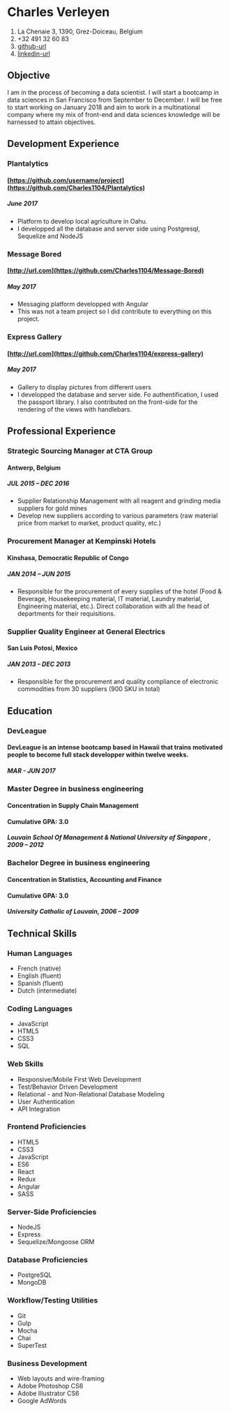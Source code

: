 # Charles Verleyen

1. La Chenaie 3, 1390, Grez-Doiceau, Belgium
1. +32 491 32 60 83
1. [github-url](https://github.com/Charles1104)
1. [linkedin-url](https://www.linkedin.com/in/charlesverleyen/)

## Objective
I am in the process of becoming a data scientist. I will start a bootcamp in data sciences in San Francisco from September to December. I will be free to start working on January 2018 and aim to work in a multinational company where my mix of front-end and data sciences knowledge will be harnessed to attain objectives.

## Development Experience

### Plantalytics
#### [https://github.com/username/project](https://github.com/Charles1104/Plantalytics)
##### June 2017
- Platform to develop local agriculture in Oahu.
- I developped all the database and server side using Postgresql, Sequelize and NodeJS

### Message Bored
#### [http://url.com](https://github.com/Charles1104/Message-Bored)
##### May 2017
- Messaging platform developped with Angular
- This was not a team project so I did contribute to everything on this project.

### Express Gallery
#### [http://url.com](https://github.com/Charles1104/express-gallery)
##### May 2017
- Gallery to display pictures from different users
- I developped the database and server side. Fo authentification, I used the passport library. I also contributed on the front-side for the rendering of the views with handlebars.


## Professional Experience

### Strategic Sourcing Manager at CTA Group
#### Antwerp, Belgium
##### JUL 2015 – DEC 2016
- Supplier Relationship Management with all reagent and grinding media suppliers for gold mines
- Develop new suppliers according to various parameters (raw material price from market to market, product quality, etc.)

### Procurement Manager at Kempinski Hotels
#### Kinshasa, Democratic Republic of Congo
##### JAN 2014 – JUN 2015
-  Responsible for the procurement of every supplies of the hotel (Food & Beverage, Housekeeping material, IT material, Laundry material, Engineering material, etc.). Direct collaboration with all the head of departments for their requisitions.

### Supplier Quality Engineer at General Electrics
#### San Luis Potosi, Mexico
##### JAN 2013 – DEC 2013
-  Responsible for the procurement and quality compliance of electronic commodities from 30 suppliers (900 SKU in total)


## Education
### DevLeague
#### DevLeague is an intense bootcamp based in Hawaii that trains motivated people to become full stack developper within twelve weeks.
##### MAR - JUN 2017

### Master Degree in business engineering
#### Concentration in Supply Chain Management
#### Cumulative GPA: 3.0
##### Louvain School Of Management & National University of Singapore , 2009 – 2012 

### Bachelor Degree in business engineering
#### Concentration in Statistics, Accounting and Finance
#### Cumulative GPA: 3.0
##### University Catholic of Louvain, 2006 – 2009 

## Technical Skills

### Human Languages
- French (native)
- English (fluent)
- Spanish (fluent)
- Dutch (intermediate)

### Coding Languages
- JavaScript
- HTML5
- CSS3
- SQL

### Web Skills
- Responsive/Mobile First Web Development
- Test/Behavior Driven Development
- Relational - and Non-Relational Database Modeling
- User Authentication
- API Integration

### Frontend Proficiencies
- HTML5
- CSS3
- JavaScript
- ES6
- React
- Redux
- Angular
- SASS

### Server-Side Proficiencies
- NodeJS
- Express
- Sequelize/Mongoose ORM

### Database Proficiencies
- PostgreSQL
- MongoDB

### Workflow/Testing Utilities
- Git
- Gulp
- Mocha
- Chai
- SuperTest

### Business Development
- Web layouts and wire-framing
- Adobe Photoshop CS6
- Adobe Illustrator CS6
- Google AdWords

